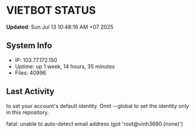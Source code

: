 # VIETBOT STATUS
**Updated**: Sun Jul 13 10:48:16 AM +07 2025

## System Info
- IP: 103.77.172.150
- Uptime: up 1 week, 14 hours, 35 minutes
- Files: 40996

## Last Activity

to set your account's default identity.
Omit --global to set the identity only in this repository.

fatal: unable to auto-detect email address (got 'root@vinh3690.(none)')
